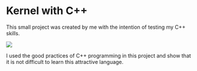 # Kernel with C++

This small project was created by me with the intention of testing my C++ skills.

<img src="https://imgur.com/Iw8pzUA.png">

I used the good practices of C++ programming in this project and show that it is not difficult to learn this attractive language.
